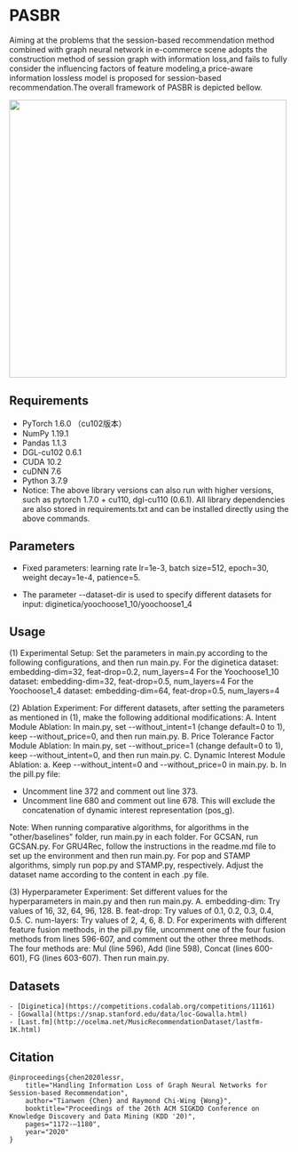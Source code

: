 # PASBR
Aiming at the problems that the session-based recommendation method combined with graph neural network in e-commerce scene adopts the construction method of session graph with information loss,and fails to fully consider the influencing factors of feature modeling,a price-aware information lossless model is proposed for session-based recommendation.The overall framework of PASBR is depicted bellow.

<img src="https://github.com/JXY66/PILL/assets/104990190/afe73d9f-434b-4d72-af68-0fc7710e07f0" width = "500px" align=center />

## Requirements
- PyTorch  1.6.0  （cu102版本）
- NumPy  1.19.1
- Pandas  1.1.3
- DGL-cu102  0.6.1
- CUDA    10.2
- cuDNN    7.6
- Python    3.7.9
- Notice: The above library versions can also run with higher versions, such as pytorch 1.7.0 + cu110, dgl-cu110 (0.6.1). All library dependencies are also stored in requirements.txt and can be installed directly using the above commands.
## Parameters
- Fixed parameters: learning rate lr=1e-3, batch size=512, epoch=30, weight decay=1e-4, patience=5. 

- The parameter --dataset-dir is used to specify different datasets for input:
diginetica/yoochoose1_10/yoochoose1_4
## Usage
(1) Experimental Setup:
Set the parameters in main.py according to the following configurations, and then run main.py.
For the diginetica dataset: embedding-dim=32, feat-drop=0.2, num_layers=4
For the Yoochoose1_10 dataset: embedding-dim=32, feat-drop=0.5, num_layers=4
For the Yoochoose1_4 dataset: embedding-dim=64, feat-drop=0.5, num_layers=4

(2) Ablation Experiment:
For different datasets, after setting the parameters as mentioned in (1), make the following additional modifications:
A. Intent Module Ablation:
In main.py, set --without_intent=1 (change default=0 to 1), keep --without_price=0, and then run main.py.
B. Price Tolerance Factor Module Ablation:
In main.py, set --without_price=1 (change default=0 to 1), keep --without_intent=0, and then run main.py.
C. Dynamic Interest Module Ablation:
a. Keep --without_intent=0 and --without_price=0 in main.py.
b. In the pill.py file:
   - Uncomment line 372 and comment out line 373.
   - Uncomment line 680 and comment out line 678.
   This will exclude the concatenation of dynamic interest representation (pos_g).

Note: When running comparative algorithms, for algorithms in the "other/baselines" folder, run main.py in each folder. For GCSAN, run GCSAN.py. For GRU4Rec, follow the instructions in the readme.md file to set up the environment and then run main.py. For pop and STAMP algorithms, simply run pop.py and STAMP.py, respectively. Adjust the dataset name according to the content in each .py file.

(3) Hyperparameter Experiment:
Set different values for the hyperparameters in main.py and then run main.py.
A. embedding-dim: Try values of 16, 32, 64, 96, 128.
B. feat-drop: Try values of 0.1, 0.2, 0.3, 0.4, 0.5.
C. num-layers: Try values of 2, 4, 6, 8.
D. For experiments with different feature fusion methods, in the pill.py file, uncomment one of the four fusion methods from lines 596-607, and comment out the other three methods. The four methods are: Mul (line 596), Add (line 598), Concat (lines 600-601), FG (lines 603-607). Then run main.py.
## Datasets
    - [Diginetica](https://competitions.codalab.org/competitions/11161)
    - [Gowalla](https://snap.stanford.edu/data/loc-Gowalla.html)
    - [Last.fm](http://ocelma.net/MusicRecommendationDataset/lastfm-1K.html)
## Citation
```
@inproceedings{chen2020lessr,
    title="Handling Information Loss of Graph Neural Networks for Session-based Recommendation",
    author="Tianwen {Chen} and Raymond Chi-Wing {Wong}",
    booktitle="Proceedings of the 26th ACM SIGKDD Conference on Knowledge Discovery and Data Mining (KDD '20)",
    pages="1172-–1180",
    year="2020"
}
```
